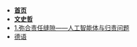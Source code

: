 - [**首页**](/README.md)
- [**文史哲**](/doc/文史哲/README.md)
- [1.弥合责任缝隙——人工智能体与归责问题](/doc/文史哲/1.弥合责任缝隙——人工智能体与归责问题/README.md)
- [德语](/doc/文史哲/德语/README.md)
